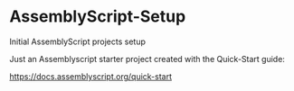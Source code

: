 # AssemblyScript-Setup
Initial AssemblyScript projects setup 

Just an Assemblyscript starter project created with the Quick-Start guide:

https://docs.assemblyscript.org/quick-start
